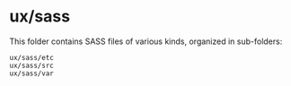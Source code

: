 # ux/sass

This folder contains SASS files of various kinds, organized in sub-folders:

    ux/sass/etc
    ux/sass/src
    ux/sass/var
